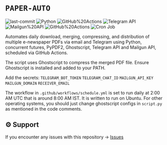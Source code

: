 # `PAPER-AUTO`

<p align="left">
	<img src="https://img.shields.io/github/last-commit/avi4h/paper-auto?style=flat&logo=git&logoColor=white&color=green" alt="last-commit">
	<img src="https://img.shields.io/badge/Python-blue?style=flat&logo=Python&logoColor=yellow" alt="Python">
	<img src="https://img.shields.io/badge/Ghostscript-purple.svg?style=flat&logo=gitee&logoColor=black" alt="GitHub%20Actions">
	<img src="https://img.shields.io/badge/Telegram%20API-24A1DE.svg?style=flat&logo=Telegram&logoColor=white" alt="Telegram API">
    	<img src="https://img.shields.io/badge/Mailgun%20API-F06B66?style=flat&logo=mailgun&logoColor=white" alt="Mailgun%20API">
	<img src="https://img.shields.io/badge/GitHub%20Actions-2088FF.svg?style=flat&logo=GitHub-Actions&logoColor=white" alt="GitHub%20Actions">
	<img src="https://img.shields.io/badge/Cron-DDF4FF?style=flat&logo=pythonanywhere&logoColor=black" alt="Cron Job">
</p>
	
Automates daily download, merging, compressing, and distribution of multiple e-newspaper PDFs via email and Telegram using Python, concurrent futures, PyPDF2, Ghostscript, Telegram API and Mailgun API, scheduled via GitHub Actions.

The script uses Ghostscript to compress the merged PDF file. Ensure Ghostscript is installed and added to your PATH.


Add the secrets:
`TELEGRAM_BOT_TOKEN` `TELEGRAM_CHAT_ID` `MAILGUN_API_KEY` `MAILGUN_DOMAIN` `RECEIVER_EMAIL`

The workflow in `.github/workflows/schedule.yml` is set to run daily at 2:00 AM UTC that is around 8:00 AM IST. It is written to run on Ubuntu. For other operating systems, you should just change ghostscript configs in `script.py` as mentioned in the code comments.

## ⚙️ Support

If you encounter any issues with this repository -> [Issues](https://github.com/avi4h/paper-auto/issues) 



